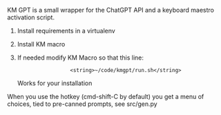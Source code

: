 KM GPT is a small wrapper for the ChatGPT API and a keyboard maestro activation script.

1. Install requirements in a virtualenv
2. Install KM macro
3. If needed modify KM Macro so that this line:

						<string>~/code/kmgpt/run.sh</string>
            
   Works for your installation

When you use the hotkey (cmd-shift-C by default) you get a menu of choices, tied to pre-canned prompts, see src/gen.py

